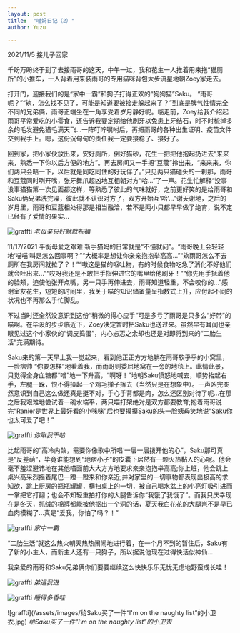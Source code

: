 ```yaml
---
layout: post
title:  "喵妈日记（2）"
author: Yuzu

---
```

2021/11/5  接儿子回家

千盼万盼终于到了去接雨哥的这天，中午一过，我和花生一人推着用来拖“猫厕所”的小推车，一人背着用来装雨哥的专用猫咪背包大步流星地朝Zoey家走去。

打开门，迎接我们的是“家中一霸”和狗子打得正欢的“狗狗猫”Saku。 “雨哥呢？”“欸，怎么找不见了，可能是知道要被接走躲起来了？”到底是脾气性情完全不同的兄弟俩，雨哥正端坐在一角享受着岁月静好呢。临走前，Zoey给我介绍起雨哥平常爱吃的小零食，还告诉我要定期给他刷牙以免患上牙结石，时不时梳掉多余的毛发避免猫毛满天飞…一阵叮咛嘱咐后，再把雨哥的各种出生证明、疫苗文件交到我手上。嗯，这份沉甸甸的责任我一定要接稳了、接好了。

回到家，把小家伙放出来，安好厕所，倒好猫砂，花生一把把他抱起扔进去“来来来，熟悉一下你以后方便的地方”。再去房间又一手把“豆蔻”拎出来，“来来来，你们两只会晤一下，以后就是同吃同住的好玩伴了。”只见两只猫碰头的一刹那，雨哥和豆蔻同时咧开嘴，张牙舞爪超凶地互相朝对方“哈…”了一声。花生忙解释“没事没事猫猫第一次见面都这样，等熟悉了彼此的气味就好，之前更好笑的是给雨哥和Saku俩兄弟洗完澡，彼此就不认识对方了，双方开始互‘哈’…”谢天谢地，之后的岁月里，雨哥和豆蔻相处得那是相当融洽，若不是两小只都早早做了绝育，说不定已经有了爱情的果实…

![graffti](/assets/images/老母亲只好默默祝福.jpg)
*老母亲只好默默祝福*

11/17/2021 平衡母爱之艰难
新手猫妈的日常就是“不懂就问”。“雨哥晚上会轻轻地‘喵喵‘叫是怎么回事啊？”“大概率是想让你亲亲抱抱举高高…”“欸雨哥怎么不去厕所在我房间就拉了？！”“嗷这是猫的呕吐物，有的时候食物吃急了消化不好他们就会吐出来…”“哎呀我还是不敢把手指伸进它的嘴里给他刷牙！”“你先用手抵着他的脸颊，迫使他张开点嘴，另一只手再伸进去，雨哥知道轻重，不会咬你的…”感谢室友花生，短短的时间里，我关于喵的知识储备量呈指数式上升，应付起不同的状况也不再那么手忙脚乱。

不过当时还全然没意识到这份“稍微的得心应手”可是多亏了雨哥是只多么“好带”的喵啊。在毕设的步步临近下，Zoey决定暂时把Saku也送过来。虽然早有耳闻也亲眼见过这个小家伙的“调皮捣蛋”，内心忐忑之余却也还是对即将到来的“二胎生活”充满期待。

Saku来的第一天早上我一觉起来，看到他正正方方地躺在雨哥软乎乎的小窝里，一脸痞帅 “你要怎样”地看着我，而雨哥则委屈地窝在一旁的地毯上。此情此景，只觉得全身血糖都“噌”地一下升高，“啊呀！”地朝Saku愤怒地喊去，顺势抬起右手，左腿一跺，恨不得操起一个鸡毛掸子挥去（当然只是在想象中）。一声凶完突然意识到自己这么做还真是挺不对，手心手背都是肉，怎么还区别对待了呢…在那之后我艰难地尝试着一碗水端平，两只喵打架绝对是双方都要教育;抱着雨哥说完“Ranier是世界上最好看的小咪咪”后也要摸摸Saku的头一脸姨母笑地说“Saku你也太可爱了吧！”

![graffti](/assets/images/你瞅我干哈.jpg)
*你瞅我干哈*

比起雨哥的“高冷内敛，需要你像歌中所唱‘一层一层拨开他的心”，Saku那可真是“反差萌”，毕竟谁能想到“地痞小子”的皮囊下居然有一颗火热黏人的心呢。他会毫不羞涩避讳地在其他喵面前大大方方地要求亲亲抱抱举高高;你上班，他会跳上桌兴高采烈摇着尾巴一蹬一蹬来和你亲近;并对家里的一切事物都表现出极高的求知欲，跳上厨房的瓶瓶罐罐，横扫桌上的一切，被自己喝水盆上的小亮灯吸引进而一掌把它打翻；也会不知轻重拍打你的大腿告诉你“我饿了我饿了”。而我只庆幸现在是冬天，抓绒的棉裤都能被他抠出一个洞的话，夏天我白花花的大腿岂不是早已血肉模糊了…真是“爱我，你怕了吗？！”

![graffti](/assets/images/家中一霸.jpg)
*家中一霸*

“二胎生活”就这么热火朝天热热闹闹地进行着，在一个月不到的暂住后，Saku有了新的小主人，而新主人还有一只狗子，所以据说他现在过得快活似神仙…

我亲爱的雨哥和Saku兄弟俩你们要要继续这么快快乐乐无忧无虑地野蛮成长哇！

![graffti](/assets/images/弟退我进.jpg)
*弟退我进*

![graffti](/assets/images/睡得多香哇.jpg)
*睡得多香哇*

![graffti](/assets/images/给Saku买了一件“I'm on the naughty list”的小卫衣.jpg)
*给Saku买了一件“I'm on the naughty list”的小卫衣*
